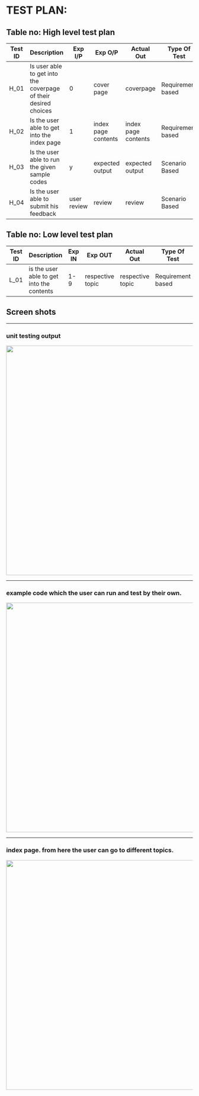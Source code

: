 # TEST PLAN:

## Table no: High level test plan

| **Test ID** | **Description**                                              | **Exp I/P** | **Exp O/P** | **Actual Out** |**Type Of Test**  |    
|-------------|--------------------------------------------------------------|------------|-------------|----------------|------------------|
|  H_01       | Is user able to get into the coverpage of their desired choices | 0 | cover page | coverpage | Requirement based |
|  H_02       | Is the user able to get into the index page | 1 | index page contents | index page contents | Requirement based |
|  H_03       | Is the user able to run the given sample codes | y | expected output | expected output | Scenario Based |
|  H_04       | Is the user able to submit his feedback | user review | review | review | Scenario Based |      

## Table no: Low level test plan

| **Test ID** | **Description**                                              | **Exp IN** | **Exp OUT** | **Actual Out** |**Type Of Test**  |    
|-------------|--------------------------------------------------------------|------------|-------------|----------------|------------------|
|  L_01       | is the user able to get into the contents | 1-9 | respective topic | respective topic|Requirement based |

## Screen shots
---------------------

### unit testing output
<img src="https://github.com/debasish2110/LTTS-C-MiniProject/blob/master/4_TestPlan/test%20output.png" width="1020" height="620">

----------------------------------

### example code which the user can run and test by their own.
<img src="https://github.com/debasish2110/LTTS-C-MiniProject/blob/master/4_TestPlan/demo%20code.png" width="1020" height="620">

----------------------------------

### index page. from here the user can go to different topics.
<img src="https://github.com/C:\Users\dell\Desktop\LTTS-C-MiniProject-mastere\LTTS-C-MiniProject-master\4_TestPlan/index.png" width="1020" height="620">